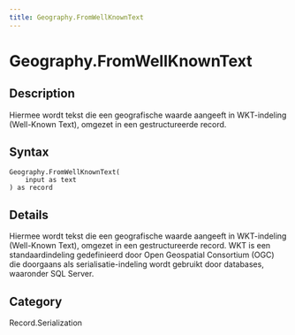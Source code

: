 ```yaml
---
title: Geography.FromWellKnownText
---
```


# Geography.FromWellKnownText


## Description

Hiermee wordt tekst die een geografische waarde aangeeft in WKT-indeling (Well-Known Text), omgezet in een gestructureerde record.


## Syntax

```powerquery
Geography.FromWellKnownText(
    input as text
) as record
```


## Details

Hiermee wordt tekst die een geografische waarde aangeeft in WKT-indeling (Well-Known Text), omgezet in een gestructureerde record. WKT is een standaardindeling gedefinieerd door Open Geospatial Consortium (OGC) die doorgaans als serialisatie-indeling wordt gebruikt door databases, waaronder SQL Server.



## Category
Record.Serialization
